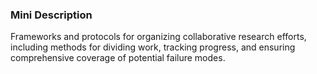 ### Mini Description

Frameworks and protocols for organizing collaborative research efforts, including methods for dividing work, tracking progress, and ensuring comprehensive coverage of potential failure modes.
